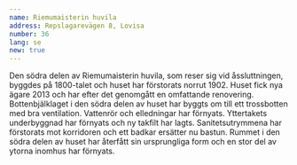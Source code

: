 ```yaml
---
name: Riemumaisterin huvila
address: Repslagarevägen 8, Lovisa
number: 36
lang: se
new: true
---
```

Den södra delen av Riemumaisterin huvila, som reser sig vid åssluttningen, byggdes på 1800-talet och huset har förstorats norrut 1902. Huset fick nya ägare 2013 och har efter det genomgått en omfattande renovering. Bottenbjälklaget i den södra delen av huset har byggts om till ett trossbotten med bra ventilation. Vattenrör och elledningar har förnyats. Yttertakets underbyggnad har förnyats och ny takfilt har lagts. Sanitetsutrymmena har förstorats mot korridoren och ett badkar ersätter nu bastun. Rummet i den södra delen av huset har återfått sin ursprungliga form och en stor del av ytorna inomhus har förnyats.
